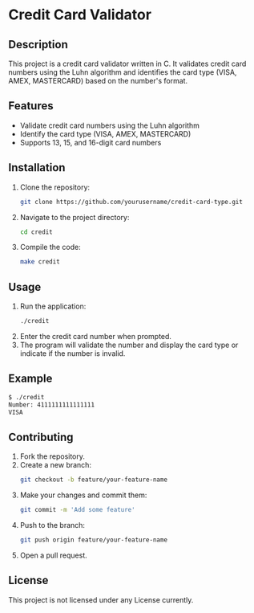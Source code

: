 # Credit Card Validator

## Description
This project is a credit card validator written in C. It validates credit card numbers using the Luhn algorithm and identifies the card type (VISA, AMEX, MASTERCARD) based on the number's format.

## Features
- Validate credit card numbers using the Luhn algorithm
- Identify the card type (VISA, AMEX, MASTERCARD)
- Supports 13, 15, and 16-digit card numbers

## Installation
1. Clone the repository:
   ```bash
   git clone https://github.com/yourusername/credit-card-type.git
   ```
2. Navigate to the project directory:
   ```bash
   cd credit
   ```
3. Compile the code:
   ```bash
   make credit
   ```

## Usage
1. Run the application:
   ```bash
   ./credit
   ```
2. Enter the credit card number when prompted.
3. The program will validate the number and display the card type or indicate if the number is invalid.

## Example
```bash
$ ./credit
Number: 4111111111111111
VISA
```

## Contributing
1. Fork the repository.
2. Create a new branch:
   ```bash
   git checkout -b feature/your-feature-name
   ```
3. Make your changes and commit them:
   ```bash
   git commit -m 'Add some feature'
   ```
4. Push to the branch:
   ```bash
   git push origin feature/your-feature-name
   ```
5. Open a pull request.

## License
This project is not licensed under any License currently.
